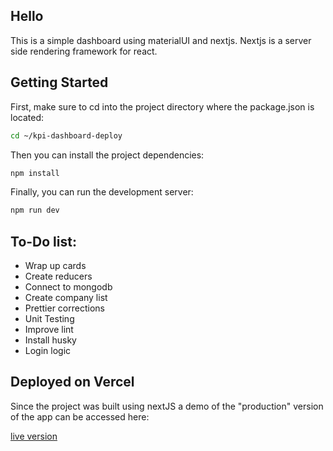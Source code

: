 ## Hello
This is a simple dashboard using materialUI and nextjs.
Nextjs is a server side rendering framework for react.


## Getting Started
First, make sure to cd into the project directory where the package.json is located:

```bash
cd ~/kpi-dashboard-deploy
```

Then you can install the project dependencies:

```bash
npm install
```

Finally, you can run the development server:

```bash
npm run dev
```


## To-Do list:
* Wrap up cards
* Create reducers
* Connect to mongodb
* Create company list
* Prettier corrections
* Unit Testing
* Improve lint
* Install husky
* Login logic


## Deployed on Vercel

Since the project was built using nextJS a demo of the "production" version of the
app can be accessed here:

[live version](https://kpi-dashboard-dzjpt1z8k-mawavial.vercel.app/dashboard "Live Version")